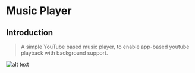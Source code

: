 # Music Player

## Introduction

> A simple YouTube based music player, to enable app-based youtube playback with background support.

![alt text](https://i.imgur.com/zGVBxUg.png "Screenshot 8/14/2018")
